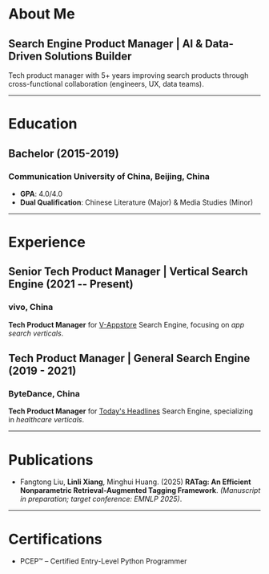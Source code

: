# About Me

## Search Engine Product Manager | AI & Data-Driven Solutions Builder

Tech product manager with 5+ years improving search products through cross-functional collaboration (engineers, UX, data teams). 

---

# Education

## Bachelor (2015-2019)

### Communication University of China, Beijing, China

- **GPA**: 4.0/4.0
- **Dual Qualification**: Chinese Literature (Major) & Media Studies (Minor)

---

# Experience

## Senior Tech Product Manager | Vertical Search Engine (2021 -- Present)

### vivo, China

**Tech Product Manager** for [V-Appstore](https://www.vivo.com/en/support/questionList?categoryId=55879) Search Engine, focusing on *app search verticals*.

## Tech Product Manager | General Search Engine (2019 - 2021)

### ByteDance, China

**Tech Product Manager** for [Today's Headlines](https://www.toutiao.com/?wid=1740214423199) Search Engine, specializing in *healthcare verticals*.

---

# Publications

- Fangtong Liu, **Linli Xiang**, Minghui Huang. (2025) **RATag: An Efficient Nonparametric Retrieval-Augmented Tagging Framework**. *(Manuscript in preparation; target conference: EMNLP 2025)*.

---

# Certifications

- PCEP™ – Certified Entry-Level Python Programmer


